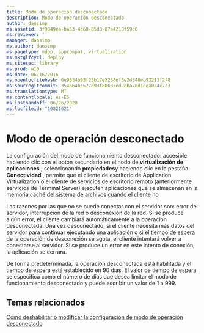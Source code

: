 ```yaml
---
title: Modo de operación desconectado
description: Modo de operación desconectado
author: dansimp
ms.assetid: 3f9849ea-ba53-4c68-85d3-87a4218f59c6
ms.reviewer: ''
manager: dansimp
ms.author: dansimp
ms.pagetype: mdop, appcompat, virtualization
ms.mktglfcycl: deploy
ms.sitesec: library
ms.prod: w10
ms.date: 06/16/2016
ms.openlocfilehash: 6e9534b93f23b17e5258ef5e2d548eb93213f2f8
ms.sourcegitcommit: 354664bc527d93f80687cd2eba70d1eea024c7c3
ms.translationtype: MT
ms.contentlocale: es-ES
ms.lasthandoff: 06/26/2020
ms.locfileid: "10821621"
---
```

# Modo de operación desconectado


La configuración del modo de funcionamiento desconectado: accesible haciendo clic con el botón secundario en el nodo de **virtualización de aplicaciones** , seleccionando **propiedades**y haciendo clic en la pestaña **Conectividad** , permite que el cliente de escritorio de Application Virtualization o el cliente de servicios de escritorio remoto (anteriormente servicios de Terminal Server) ejecuten aplicaciones que se almacenan en la memoria caché del sistema de archivos cuando el cliente no

Las razones por las que no se puede conectar con el servidor son: error del servidor, interrupción de la red o desconexión de la red. Si se produce algún error, el cliente cambiará automáticamente a la operación desconectada. Una vez desconectado, si el cliente necesita más datos del servidor para continuar ejecutando una aplicación o si el tiempo de espera de la operación de desconexión se agota, el cliente intentará volver a conectarse al servidor. Si se produce un error en este intento de conexión, la aplicación se cerrará.

De forma predeterminada, la operación desconectada está habilitada y el tiempo de espera está establecido en 90 días. El valor de tiempo de espera se especifica como el número de días que desea limitar el modo de funcionamiento desconectado y puede escribir un valor de 1 a 999.

## Temas relacionados


[Cómo deshabilitar o modificar la configuración de modo de operación desconectado](how-to-disable-or-modify-disconnected-operation-mode-settings.md)

 

 





